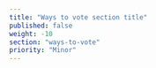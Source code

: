 ```yaml
---
title: "Ways to vote section title"
published: false
weight: -10
section: "ways-to-vote"
priority: "Minor"
---
```


